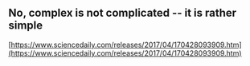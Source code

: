 ## No, complex is not complicated -- it is rather simple
  
  [https://www.sciencedaily.com/releases/2017/04/170428093909.htm](https://www.sciencedaily.com/releases/2017/04/170428093909.htm)